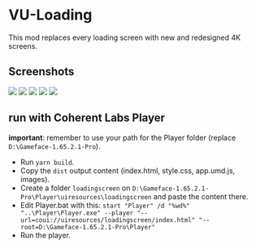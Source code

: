 # VU-Loading
This mod replaces every loading screen with new and redesigned 4K screens.

## Screenshots
![](https://github.com/kaloczikvn/VU-Loading/blob/master/assets/01.png?raw=true)
![](https://github.com/kaloczikvn/VU-Loading/blob/master/assets/02.png?raw=true)
![](https://github.com/kaloczikvn/VU-Loading/blob/master/assets/03.png?raw=true)
![](https://github.com/kaloczikvn/VU-Loading/blob/master/assets/04.png?raw=true)
![](https://github.com/kaloczikvn/VU-Loading/blob/master/assets/05.png?raw=true)



## run with Coherent Labs Player

**important**: remember to use your path for the Player folder (replace `D:\Gameface-1.65.2.1-Pro`).

- Run `yarn build`.
- Copy the `dist` output content (index.html, style.css, app.umd.js, images).
- Create a folder `loadingscreen` on `D:\Gameface-1.65.2.1-Pro\Player\uiresources\loadingscreen` and paste the content there.
- Edit Player.bat with this: `start "Player" /d "%wd%" "..\Player\Player.exe" --player "--url=coui://uiresources/loadingscreen/index.html" "--root=D:\Gameface-1.65.2.1-Pro\Player"`
- Run the player.